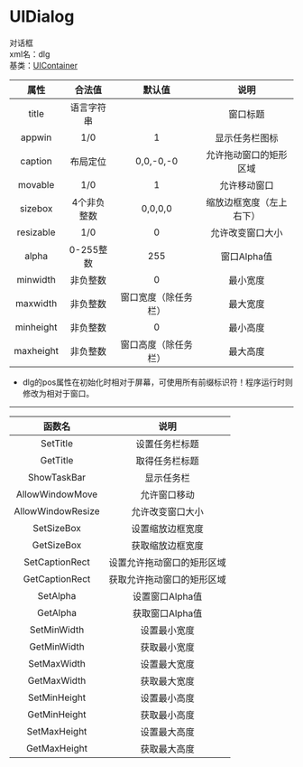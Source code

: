 # UIDialog
对话框  
xml名：dlg  
基类：[UIContainer](UIContainer.md)

|属性|合法值|默认值|说明|
| :---: | :---: | :---: | :---: |
|title|语言字符串||窗口标题|
|appwin|1/0|1|显示任务栏图标|
|caption|布局定位|0,0,-0,-0|允许拖动窗口的矩形区域|
|movable|1/0|1|允许移动窗口|
|sizebox|4个非负整数|0,0,0,0|缩放边框宽度（左上右下）|
|resizable|1/0|0|允许改变窗口大小|
|alpha|0-255整数|255|窗口Alpha值|
|minwidth|非负整数|0|最小宽度|
|maxwidth|非负整数|窗口宽度（除任务栏）|最大宽度|
|minheight|非负整数|0|最小高度|
|maxheight|非负整数|窗口高度（除任务栏）|最大高度|

- dlg的pos属性在初始化时相对于屏幕，可使用所有前缀标识符！程序运行时则修改为相对于窗口。

* * * * *

|函数名|说明|
| :---: | :---: |
|SetTitle|设置任务栏标题|
|GetTitle|取得任务栏标题|
|ShowTaskBar|显示任务栏|
|AllowWindowMove|允许窗口移动|
|AllowWindowResize|允许改变窗口大小|
|SetSizeBox|设置缩放边框宽度|
|GetSizeBox|获取缩放边框宽度|
|SetCaptionRect|设置允许拖动窗口的矩形区域|
|GetCaptionRect|获取允许拖动窗口的矩形区域|
|SetAlpha|设置窗口Alpha值|
|GetAlpha|获取窗口Alpha值|
|SetMinWidth|设置最小宽度|
|GetMinWidth|获取最小宽度|
|SetMaxWidth|设置最大宽度|
|GetMaxWidth|获取最大宽度|
|SetMinHeight|设置最小高度|
|GetMinHeight|获取最小高度|
|SetMaxHeight|设置最大高度|
|GetMaxHeight|获取最大高度|
